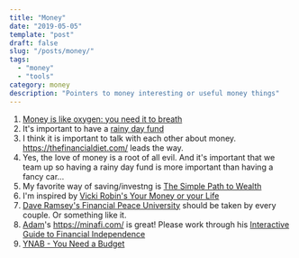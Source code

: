 ```yaml
---
title: "Money"
date: "2019-05-05"
template: "post"
draft: false
slug: "/posts/money/"
tags:
  - "money"
  - "tools"
category: money 
description: "Pointers to money interesting or useful money things"
---
```



1. [Money is like oxygen: you need it to breath](https://twitter.com/adammgrant/status/515102207726059520?lang=en)
1. It's important to have a [rainy day fund](http://mattpayne.org/posts/f-off-fund/)
1. I think it is important to talk with each other about money.  https://thefinancialdiet.com/ leads the way.
1. Yes, the love of money is a root of all evil.  And it's important that we team up so having a rainy day fund is more important than having a fancy car...
1. My favorite way of saving/investng is [The Simple Path to Wealth](https://www.madfientist.com/jl-collins-interview/)
1. I'm inspired by [Vicki Robin's Your Money or your Life](https://www.madfientist.com/vicki-robin-interview/)
1. [Dave Ramsey's Financial Peace University](https://www.daveramsey.com/fpu) should be taken by every couple.  Or something like it.
1. [Adam](https://minafi.com/profiles/adam)'s https://minafi.com/ is great!  Please work through his 
[Interactive Guide to Financial Independence](https://minafi.com/interactive-guide-early-retirement-financial-independence)
1. [YNAB - You Need a Budget](https://www.youneedabudget.com/)


